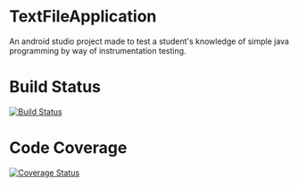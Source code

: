 # TextFileApplication
An android studio project made to test a student's knowledge of simple java programming by way of instrumentation testing.

# Build Status
[![Build Status](https://app.bitrise.io/app/7ba56d12a767c26a/status.svg?token=rl8O8GwWmu84vQms7VhJfQ)](https://app.bitrise.io/app/7ba56d12a767c26a)

# Code Coverage
[![Coverage Status](https://coveralls.io/repos/github/OpenSauce-Wits/TextFileApplication/badge.svg)](https://coveralls.io/github/OpenSauce-Wits/TextFileApplication)
